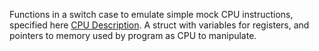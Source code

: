 Functions in a switch case to emulate simple mock CPU instructions, specified here [CPU Description](cpu-description.pdf).
A struct with variables for registers, and pointers to memory used by program as CPU to manipulate.
